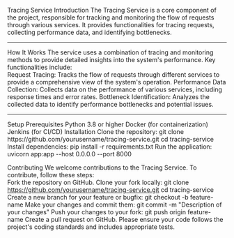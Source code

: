 Tracing Service
Introduction
The Tracing Service is a core component of the project, responsible for tracking and monitoring the flow of requests through various services. It provides functionalities for tracing requests, collecting performance data, and identifying bottlenecks.  <hr></hr>
How It Works
The service uses a combination of tracing and monitoring methods to provide detailed insights into the system's performance. Key functionalities include:  
Request Tracing: Tracks the flow of requests through different services to provide a comprehensive view of the system's operation.
Performance Data Collection: Collects data on the performance of various services, including response times and error rates.
Bottleneck Identification: Analyzes the collected data to identify performance bottlenecks and potential issues.
<hr></hr>
Setup
Prerequisites
Python 3.8 or higher
Docker (for containerization)
Jenkins (for CI/CD)
Installation
Clone the repository:  
git clone https://github.com/yourusername/tracing-service.git
cd tracing-service
Install dependencies:  
pip install -r requirements.txt
Run the application:  
uvicorn app:app --host 0.0.0.0 --port 8000

Contributing
We welcome contributions to the Tracing Service. To contribute, follow these steps:  
Fork the repository on GitHub.
Clone your fork locally:
git clone https://github.com/yourusername/tracing-service.git
cd tracing-service
Create a new branch for your feature or bugfix:
git checkout -b feature-name
Make your changes and commit them:
git commit -m "Description of your changes"
Push your changes to your fork:
git push origin feature-name
Create a pull request on GitHub.
Please ensure your code follows the project's coding standards and includes appropriate tests.